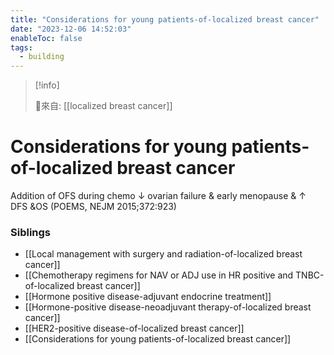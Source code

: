 ```yaml
---
title: "Considerations for young patients-of-localized breast cancer"
date: "2023-12-06 14:52:03"
enableToc: false
tags:
  - building
---
```


> [!info]
>
> 🌱來自: [[localized breast cancer]]

# Considerations for young patients-of-localized breast cancer

Addition of OFS during chemo ↓ ovarian failure & early menopause & ↑ DFS &OS (POEMS, NEJM 2015;372:923)

### Siblings

- [[Local management with surgery and radiation-of-localized breast cancer]]
- [[Chemotherapy regimens for NAV or ADJ use in HR positive and TNBC-of-localized breast cancer]]
- [[Hormone positive disease-adjuvant endocrine treatment]]
- [[Hormone-positive disease-neoadjuvant therapy-of-localized breast cancer]]
- [[HER2-positive disease-of-localized breast cancer]]
- [[Considerations for young patients-of-localized breast cancer]]

